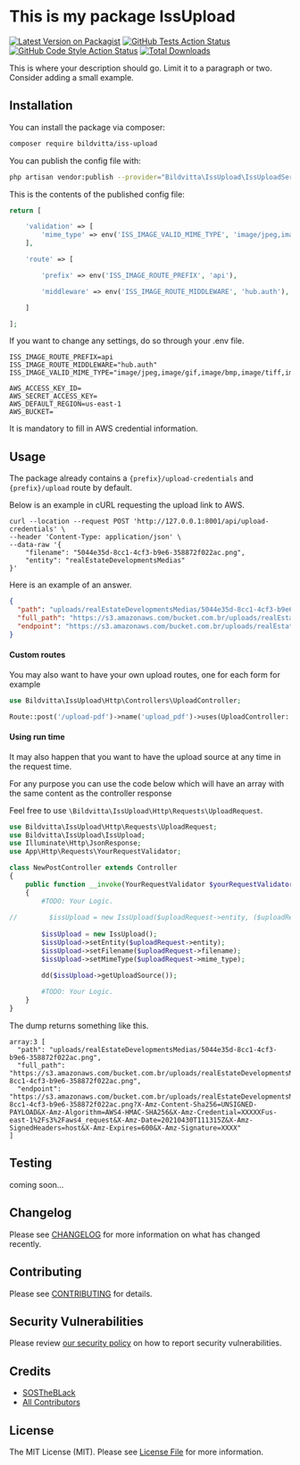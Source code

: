 # This is my package IssUpload

[![Latest Version on Packagist](https://img.shields.io/packagist/v/bildvitta/iss-upload.svg?style=flat-square)](https://packagist.org/packages/bildvitta/iss-upload)
[![GitHub Tests Action Status](https://img.shields.io/github/workflow/status/bildvitta/iss-upload/run-tests?label=tests)](https://github.com/bildvitta/iss-upload/actions?query=workflow%3Arun-tests+branch%3Amaster)
[![GitHub Code Style Action Status](https://img.shields.io/github/workflow/status/bildvitta/iss-upload/Check%20&%20fix%20styling?label=code%20style)](https://github.com/bildvitta/iss-upload/actions?query=workflow%3A"Check+%26+fix+styling"+branch%3Amaster)
[![Total Downloads](https://img.shields.io/packagist/dt/bildvitta/iss-upload.svg?style=flat-square)](https://packagist.org/packages/bildvitta/iss-upload)

This is where your description should go. Limit it to a paragraph or two. Consider adding a small example.

## Installation

You can install the package via composer:

```bash
composer require bildvitta/iss-upload
```

You can publish the config file with:

```bash
php artisan vendor:publish --provider="Bildvitta\IssUpload\IssUploadServiceProvider" --tag="iss-upload-config"
```

This is the contents of the published config file:

```php
return [

    'validation' => [
        'mime_type' => env('ISS_IMAGE_VALID_MIME_TYPE', 'image/jpeg,image/gif,image/bmp,image/tiff,image/png,application/pdf'),
    ],

    'route' => [

        'prefix' => env('ISS_IMAGE_ROUTE_PREFIX', 'api'),

        'middleware' => env('ISS_IMAGE_ROUTE_MIDDLEWARE', 'hub.auth'),

    ]

];

```

If you want to change any settings, do so through your .env file.

```dotenv
ISS_IMAGE_ROUTE_PREFIX=api
ISS_IMAGE_ROUTE_MIDDLEWARE="hub.auth"
ISS_IMAGE_VALID_MIME_TYPE="image/jpeg,image/gif,image/bmp,image/tiff,image/png,application/pdf"

AWS_ACCESS_KEY_ID=
AWS_SECRET_ACCESS_KEY=
AWS_DEFAULT_REGION=us-east-1
AWS_BUCKET=
```

It is mandatory to fill in AWS credential information.

## Usage

The package already contains a `{prefix}/upload-credentials` and `{prefix}/upload` route by default.

Below is an example in cURL requesting the upload link to AWS.

````
curl --location --request POST 'http://127.0.0.1:8001/api/upload-credentials' \
--header 'Content-Type: application/json' \
--data-raw '{
    "filename": "5044e35d-8cc1-4cf3-b9e6-358872f022ac.png",
    "entity": "realEstateDevelopmentsMedias"
}'
````

Here is an example of an answer.

````json
{
  "path": "uploads/realEstateDevelopmentsMedias/5044e35d-8cc1-4cf3-b9e6-358872f022ac.png",
  "full_path": "https://s3.amazonaws.com/bucket.com.br/uploads/realEstateDevelopmentsMedias/5044e35d-8cc1-4cf3-b9e6-358872f022ac.png",
  "endpoint": "https://s3.amazonaws.com/bucket.com.br/uploads/realEstateDevelopmentsMedias/5044e35d-8cc1-4cf3-b9e6-358872f022ac.png?X-Amz-Content-Sha256=UNSIGNED-PAYLOAD&X-Amz-Algorithm=AWS4-HMAC-SHA256&X-Amz-Credential=XXXXXFus-east-1%2Fs3%2Faws4_request&X-Amz-Date=20210430T111315Z&X-Amz-SignedHeaders=host&X-Amz-Expires=600&X-Amz-Signature=XXXX"
}
````

#### Custom routes

You may also want to have your own upload routes, one for each form for example

````php
use Bildvitta\IssUpload\Http\Controllers\UploadController;

Route::post('/upload-pdf')->name('upload_pdf')->uses(UploadController::class);
````

#### Using run time

It may also happen that you want to have the upload source at any time in the request time.

For any purpose you can use the code below which will have an array with the same content as the controller response

Feel free to use `\Bildvitta\IssUpload\Http\Requests\UploadRequest`.

```php
use Bildvitta\IssUpload\Http\Requests\UploadRequest;
use Bildvitta\IssUpload\IssUpload;
use Illuminate\Http\JsonResponse;
use App\Http\Requests\YourRequestValidator;

class NewPostController extends Controller
{
    public function __invoke(YourRequestValidator $yourRequestValidator, UploadRequest $uploadRequest): JsonResponse
    {
        #TODO: Your Logic.
        
//        $issUpload = new IssUpload($uploadRequest->entity, ($uploadRequest->filename, $uploadRequest->mime_type);
        
        $issUpload = new IssUpload();
        $issUpload->setEntity($uploadRequest->entity);
        $issUpload->setFilename($uploadRequest->filename);
        $issUpload->setMimeType($uploadRequest->mime_type);

        dd($issUpload->getUploadSource());
        
        #TODO: Your Logic.
    }
}
```

The dump returns something like this.

````
array:3 [
  "path": "uploads/realEstateDevelopmentsMedias/5044e35d-8cc1-4cf3-b9e6-358872f022ac.png",
  "full_path": "https://s3.amazonaws.com/bucket.com.br/uploads/realEstateDevelopmentsMedias/5044e35d-8cc1-4cf3-b9e6-358872f022ac.png",
  "endpoint": "https://s3.amazonaws.com/bucket.com.br/uploads/realEstateDevelopmentsMedias/5044e35d-8cc1-4cf3-b9e6-358872f022ac.png?X-Amz-Content-Sha256=UNSIGNED-PAYLOAD&X-Amz-Algorithm=AWS4-HMAC-SHA256&X-Amz-Credential=XXXXXFus-east-1%2Fs3%2Faws4_request&X-Amz-Date=20210430T111315Z&X-Amz-SignedHeaders=host&X-Amz-Expires=600&X-Amz-Signature=XXXX"
]
````

## Testing

coming soon...

## Changelog

Please see [CHANGELOG](CHANGELOG.md) for more information on what has changed recently.

## Contributing

Please see [CONTRIBUTING](.github/CONTRIBUTING.md) for details.

## Security Vulnerabilities

Please review [our security policy](../../security/policy) on how to report security vulnerabilities.

## Credits

- [SOSTheBLack](https://github.com/SOSTheBlack)
- [All Contributors](../../contributors)

## License

The MIT License (MIT). Please see [License File](LICENSE.md) for more information.
